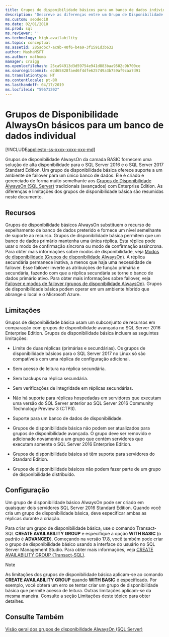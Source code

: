 ```yaml
---
title: Grupos de disponibilidade básicos para um banco de dados individual
description: 'Descreve as diferenças entre um Grupo de Disponibilidade AlwaysOn normal e básico, bem como a configuração de um grupo de disponibilidade básico. '
ms.custom: seodec18
ms.date: 02/01/2018
ms.prod: sql
ms.reviewer: ''
ms.technology: high-availability
ms.topic: conceptual
ms.assetid: 285adbc7-ac9b-40f6-b4a9-3f1591d3b632
author: MashaMSFT
ms.author: mathoma
manager: craigg
ms.openlocfilehash: 25ca94913d3d59754e941d883baa9502c9b700ce
ms.sourcegitcommit: e2d65828faed6f4dfe625749a3b759af9caa7d91
ms.translationtype: HT
ms.contentlocale: pt-BR
ms.lasthandoff: 04/17/2019
ms.locfileid: "59671202"
---
```

# <a name="basic-always-on-availability-groups-for-a-single-database"></a>Grupos de Disponibilidade AlwaysOn básicos para um banco de dados individual
[!INCLUDE[appliesto-ss-xxxx-xxxx-xxx-md](../../../includes/appliesto-ss-xxxx-xxxx-xxx-md.md)]

  Grupos de disponibilidade AlwaysOn da camada BASIC fornecem uma solução de alta disponibilidade para o SQL Server 2016 e o SQL Server 2017 Standard Edition. Um grupo de disponibilidade básica oferece suporte a um ambiente de failover para um único banco de dados. Ele é criado e gerenciado de forma muito semelhante aos [Grupos de Disponibilidade AlwaysOn &#40;SQL Server&#41;](../../../database-engine/availability-groups/windows/always-on-availability-groups-sql-server.md) tradicionais (avançados) com Enterprise Edition. As diferenças e limitações dos grupos de disponibilidade básica são resumidas neste documento.  
  
## <a name="features"></a>Recursos  
 Grupos de disponibilidade básicos AlwaysOn substituem o recurso de espelhamento de banco de dados preterido e fornece um nível semelhante de suporte ao recurso. Grupos de disponibilidade básica permitem que um banco de dados primário mantenha uma única réplica. Esta réplica pode usar o modo de confirmação síncrona ou modo de confirmação assíncrona. Para obter mais informações sobre modos de disponibilidade, veja [Modos de disponibilidade &#40;Grupos de disponibilidade AlwaysOn&#41;](../../../database-engine/availability-groups/windows/availability-modes-always-on-availability-groups.md). A réplica secundária permanece inativa, a menos que haja uma necessidade de failover. Esse failover inverte as atribuições de função primária e secundária, fazendo com que a réplica secundária se torne o banco de dados primário ativo. Para obter mais informações sobre failover, veja [Failover e modos de failover &#40;grupos de disponibilidade AlwaysOn&#41;](../../../database-engine/availability-groups/windows/failover-and-failover-modes-always-on-availability-groups.md). Grupos de disponibilidade básica podem operar em um ambiente híbrido que abrange o local e o Microsoft Azure.  
  
## <a name="limitations"></a>Limitações  
 Grupos de disponibilidade básica usam um subconjunto de recursos em comparação com grupos de disponibilidade avançada no SQL Server 2016 Enterprise Edition. Grupos de disponibilidade básica incluem as seguintes limitações:  
  
- Limite de duas réplicas (primárias e secundárias). Os grupos de disponibilidade básicos para o SQL Server 2017 no Linux só são compatíveis com uma réplica de configuração adicional.
  
- Sem acesso de leitura na réplica secundária.  
  
- Sem backups na réplica secundária.  

- Sem verificações de integridade em réplicas secundárias. 

- Não há suporte para réplicas hospedadas em servidores que executam uma versão do SQL Server anterior ao SQL Server 2016 Community Technology Preview 3 (CTP3).  

- Suporte para um banco de dados de disponibilidade.  
  
- Grupos de disponibilidade básica não podem ser atualizados para grupos de disponibilidade avançada. O grupo deve ser removido e adicionado novamente a um grupo que contém servidores que executam somente o SQL Server 2016 Enterprise Edition.  
  
- Grupos de disponibilidade básica só têm suporte para servidores do Standard Edition. 

- Grupos de disponibilidade básicos não podem fazer parte de um grupo de disponibilidade distribuído. 
  
## <a name="configuration"></a>Configuração  
 Um grupo de disponibilidade básico AlwaysOn pode ser criado em quaisquer dois servidores SQL Server 2016 Standard Edition. Quando você cria um grupo de disponibilidade básica, deve especificar ambas as réplicas durante a criação.  
  
 Para criar um grupo de disponibilidade básica, use o comando Transact-SQL **CREATE AVAILABILITY GROUP** e especifique a opção **WITH BASIC** (o padrão é **ADVANCED**). Começando na versão 17.8, você também pode criar o grupo de disponibilidade básico usando a interface do usuário no SQL Server Management Studio. Para obter mais informações, veja [CREATE AVAILABILITY GROUP &#40;Transact-SQL&#41;](../../../t-sql/statements/create-availability-group-transact-sql.md). 
  
> [!NOTE]  
>  As limitações dos grupos de disponibilidade básica aplicam-se ao comando **CREATE AVAILABILITY GROUP** quando **WITH BASIC** é especificado. Por exemplo, você obterá um erro se tentar criar um grupo de disponibilidade básica que permite acesso de leitura. Outras limitações aplicam-se da mesma maneira. Consulte a seção Limitações deste tópico para obter detalhes.  
  
## <a name="see-also"></a>Consulte Também  
 [Visão geral dos grupos de disponibilidade AlwaysOn &#40;SQL Server&#41;](../../../database-engine/availability-groups/windows/overview-of-always-on-availability-groups-sql-server.md)  
  
  

